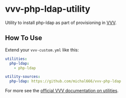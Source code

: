 # vvv-php-ldap-utility

Utility to install php-ldap as part of provisioning in [VVV](https://github.com/varying-vagrant-vagrants/vvv/).

## How To Use

Extend your `vvv-custom.yml` like this:

```yml
utilities:
  php-ldap:
    - php-ldap

utility-sources:
  php-ldap: https://github.com/michal666/vvv-php-ldap
```

For more see the [official VVV documentation on utilities](https://varyingvagrantvagrants.org/docs/en-US/utilities/).

